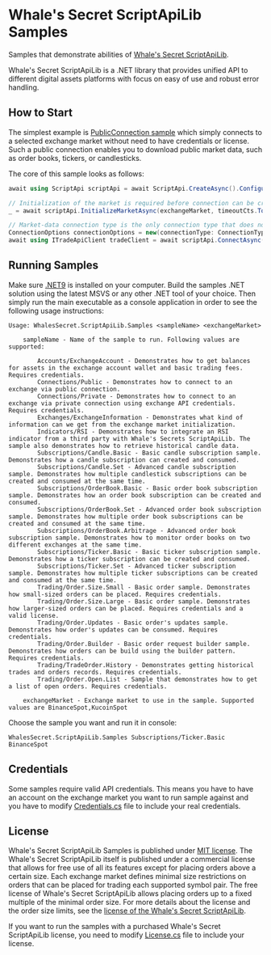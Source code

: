 # Whale's Secret ScriptApiLib Samples

Samples that demonstrate abilities of [Whale's Secret ScriptApiLib](https://www.nuget.org/packages/WhalesSecret.ScriptApiLib).

Whale's Secret ScriptApiLib is a .NET library that provides unified API to different digital assets platforms with focus on easy of use and robust error handling.

## How to Start

The simplest example is [PublicConnection sample](Connections/PublicConnection.cs) which simply connects to a selected exchange market without need to have credentials or license.
Such a public connection enables you to download public market data, such as order books, tickers, or candlesticks.

The core of this sample looks as follows:

```csharp
await using ScriptApi scriptApi = await ScriptApi.CreateAsync().ConfigureAwait(false);

// Initialization of the market is required before connection can be created.
_ = await scriptApi.InitializeMarketAsync(exchangeMarket, timeoutCts.Token).ConfigureAwait(false);

// Market-data connection type is the only connection type that does not need exchange API credentials.
ConnectionOptions connectionOptions = new(connectionType: ConnectionType.MarketData);
await using ITradeApiClient tradeClient = await scriptApi.ConnectAsync(exchangeMarket, connectionOptions).ConfigureAwait(false);
```

## Running Samples

Make sure [.NET9](https://dotnet.microsoft.com/en-us/download/dotnet/9.0) is installed on your computer. Build the samples .NET solution using the latest MSVS or any other .NET 
tool of your choice. Then simply run the main executable as a console application in order to see the following usage instructions:

```
Usage: WhalesSecret.ScriptApiLib.Samples <sampleName> <exchangeMarket>

    sampleName - Name of the sample to run. Following values are supported:

        Accounts/ExchangeAccount - Demonstrates how to get balances for assets in the exchange account wallet and basic trading fees. Requires credentials.
        Connections/Public - Demonstrates how to connect to an exchange via public connection.
        Connections/Private - Demonstrates how to connect to an exchange via private connection using exchange API credentials. Requires credentials.
        Exchanges/ExchangeInformation - Demonstrates what kind of information can we get from the exchange market initialization.
        Indicators/RSI - Demonstrates how to integrate an RSI indicator from a third party with Whale's Secrets ScriptApiLib. The sample also demonstrates how to retrieve historical candle data.
        Subscriptions/Candle.Basic - Basic candle subscription sample. Demonstrates how a candle subscription can created and consumed.
        Subscriptions/Candle.Set - Advanced candle subscription sample. Demonstrates how multiple candlestick subscriptions can be created and consumed at the same time.
        Subscriptions/OrderBook.Basic - Basic order book subscription sample. Demonstrates how an order book subscription can be created and consumed.
        Subscriptions/OrderBook.Set - Advanced order book subscription sample. Demonstrates how multiple order book subscriptions can be created and consumed at the same time.
        Subscriptions/OrderBook.Arbitrage - Advanced order book subscription sample. Demonstrates how to monitor order books on two different exchanges at the same time.
        Subscriptions/Ticker.Basic - Basic ticker subscription sample. Demonstrates how a ticker subscription can be created and consumed.
        Subscriptions/Ticker.Set - Advanced ticker subscription sample. Demonstrates how multiple ticker subscriptions can be created and consumed at the same time.
        Trading/Order.Size.Small - Basic order sample. Demonstrates how small-sized orders can be placed. Requires credentials.
        Trading/Order.Size.Large - Basic order sample. Demonstrates how larger-sized orders can be placed. Requires credentials and a valid license.
        Trading/Order.Updates - Basic order's updates sample. Demonstrates how order's updates can be consumed. Requires credentials.
        Trading/Order.Builder - Basic order request builder sample. Demonstrates how orders can be build using the builder pattern. Requires credentials.
        Trading/TradeOrder.History - Demonstrates getting historical trades and orders records. Requires credentials.
        Trading/Order.Open.List - Sample that demonstrates how to get a list of open orders. Requires credentials.

    exchangeMarket - Exchange market to use in the sample. Supported values are BinanceSpot,KucoinSpot
```

Choose the sample you want and run it in console:

```
WhalesSecret.ScriptApiLib.Samples Subscriptions/Ticker.Basic BinanceSpot
```

## Credentials

Some samples require valid API credentials. This means you have to have an account on the exchange market you want to run sample against and you have to modify
[Credentials.cs](Credentials.cs) file to include your real credentials.

## License
          
Whale's Secret ScriptApiLib Samples is published under [MIT license](LICENSE). The Whale's Secret ScriptApiLib itself is published under a commercial license that allows for free
use of all its features except for placing orders above a certain size. Each exchange market defines minimal size restrictions on orders that can be placed for trading each 
supported symbol pair. The free license of Whale's Secret ScriptApiLib allows placing orders up to a fixed multiple of the minimal order size. For more details about the license 
and the order size limits, see the [license of the Whale's Secret ScriptApiLib](https://www.nuget.org/packages/WhalesSecret.ScriptApiLib/1.0.0.64/License).

If you want to run the samples with a purchased Whale's Secret ScriptApiLib license, you need to modify [License.cs](License.cs) file to include your license.
